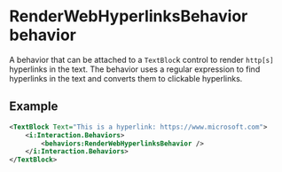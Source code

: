 # RenderWebHyperlinksBehavior behavior
A behavior that can be attached to a `TextBloc`k control to render `http[s]` hyperlinks in the text. The behavior uses a regular expression to find hyperlinks in the text and converts them to clickable hyperlinks.

## Example
```xml
<TextBlock Text="This is a hyperlink: https://www.microsoft.com">
    <i:Interaction.Behaviors>
        <behaviors:RenderWebHyperlinksBehavior />
    </i:Interaction.Behaviors>
</TextBlock>
```